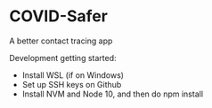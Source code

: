 # COVID-Safer

A better contact tracing app


Development getting started: 
- Install WSL (if on Windows) 
- Set up SSH keys on Github
- Install NVM and Node 10, and then do npm install

